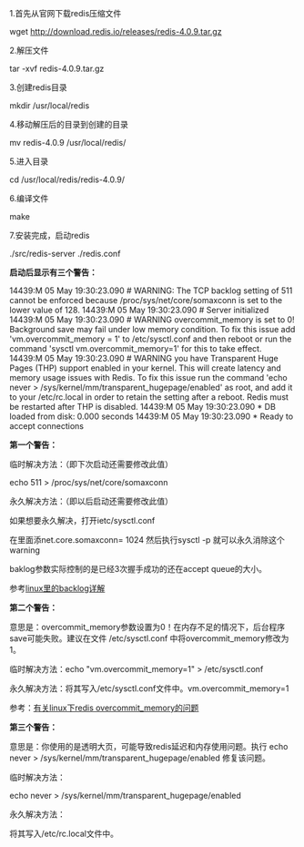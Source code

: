 1.首先从官网下载redis压缩文件

  wget http://download.redis.io/releases/redis-4.0.9.tar.gz

2.解压文件

  tar -xvf redis-4.0.9.tar.gz

3.创建redis目录

  mkdir /usr/local/redis

4.移动解压后的目录到创建的目录

  mv redis-4.0.9 /usr/local/redis/

5.进入目录

  cd /usr/local/redis/redis-4.0.9/

6.编译文件

  make

7.安装完成，启动redis

  ./src/redis-server ./redis.conf

 

**启动后显示有三个警告：**

14439:M 05 May 19:30:23.090 # WARNING: The TCP backlog setting of 511 cannot be enforced because /proc/sys/net/core/somaxconn is set to the lower value of 128.
14439:M 05 May 19:30:23.090 # Server initialized
14439:M 05 May 19:30:23.090 # WARNING overcommit_memory is set to 0! Background save may fail under low memory condition. To fix this issue add 'vm.overcommit_memory = 1' to /etc/sysctl.conf and then reboot or run the command 'sysctl vm.overcommit_memory=1' for this to take effect.
14439:M 05 May 19:30:23.090 # WARNING you have Transparent Huge Pages (THP) support enabled in your kernel. This will create latency and memory usage issues with Redis. To fix this issue run the command 'echo never > /sys/kernel/mm/transparent_hugepage/enabled' as root, and add it to your /etc/rc.local in order to retain the setting after a reboot. Redis must be restarted after THP is disabled.
14439:M 05 May 19:30:23.090 * DB loaded from disk: 0.000 seconds
14439:M 05 May 19:30:23.090 * Ready to accept connections

 

**第一个警告：**

  临时解决方法：（即下次启动还需要修改此值）

  echo 511 > /proc/sys/net/core/somaxconn

  永久解决方法：（即以后启动还需要修改此值）

  如果想要永久解决，打开ietc/sysctl.conf

  在里面添net.core.somaxconn= 1024 然后执行sysctl -p 就可以永久消除这个warning

  baklog参数实际控制的是已经3次握手成功的还在accept queue的大小。

  参考[linux里的backlog详解](http://blog.csdn.net/raintungli/article/details/37913765)

**第二个警告：**

  意思是：overcommit_memory参数设置为0！在内存不足的情况下，后台程序save可能失败。建议在文件 /etc/sysctl.conf 中将overcommit_memory修改为1。

  临时解决方法：echo "vm.overcommit_memory=1" > /etc/sysctl.conf

  永久解决方法：将其写入/etc/sysctl.conf文件中。vm.overcommit_memory=1

  参考：[有关linux下redis overcommit_memory的问题](http://blog.csdn.net/whycold/article/details/21388455)

**第三个警告：**

  意思是：你使用的是透明大页，可能导致redis延迟和内存使用问题。执行 echo never >   /sys/kernel/mm/transparent_hugepage/enabled 修复该问题。

  临时解决方法：

  echo never > /sys/kernel/mm/transparent_hugepage/enabled

  永久解决方法：

  将其写入/etc/rc.local文件中。